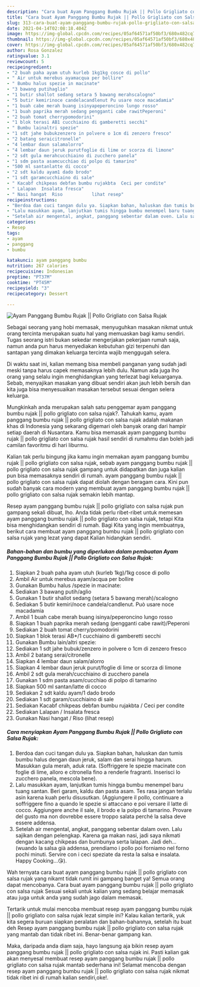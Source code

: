 ```yaml
---
description: "Cara buat Ayam Panggang Bumbu Rujak || Pollo Grigliato con Salsa Rujak Sederhana Untuk Jualan"
title: "Cara buat Ayam Panggang Bumbu Rujak || Pollo Grigliato con Salsa Rujak Sederhana Untuk Jualan"
slug: 313-cara-buat-ayam-panggang-bumbu-rujak-pollo-grigliato-con-salsa-rujak-sederhana-untuk-jualan
date: 2021-04-14T02:08:18.404Z
image: https://img-global.cpcdn.com/recipes/05af64571af50bf3/680x482cq70/ayam-panggang-bumbu-rujak-pollo-grigliato-con-salsa-rujak-foto-resep-utama.jpg
thumbnail: https://img-global.cpcdn.com/recipes/05af64571af50bf3/680x482cq70/ayam-panggang-bumbu-rujak-pollo-grigliato-con-salsa-rujak-foto-resep-utama.jpg
cover: https://img-global.cpcdn.com/recipes/05af64571af50bf3/680x482cq70/ayam-panggang-bumbu-rujak-pollo-grigliato-con-salsa-rujak-foto-resep-utama.jpg
author: Rosa Gonzalez
ratingvalue: 3.1
reviewcount: 5
recipeingredient:
- "2 buah paha ayam utuh kurleb 1kg1kg cosce di pollo"
- " Air untuk merebus ayamacqua per bollire"
- " Bumbu halus spezie in macinate"
- "3 bawang putihaglio"
- "1 butir shallot sedang setara 5 bawang merahscalogno"
- "5 butir kemirinoce candelacandlenut Pu usare noce macadamia"
- "1 buah cabe merah buang isinyapeperoncino lungo rosso"
- "1 buah paprika merah sedang pengganti cabe rawitPeperoni"
- "2 buah tomat cherrypomodorini"
- "1 blok terasi AB1 cucchiaino di gamberetti secchi"
- " Bumbu lainaltri spezie"
- "1 sdt jahe bubukzenzero in polvere o 1cm di zenzero fresco"
- "2 batang seraicitronelle"
- "4 lembar daun salamalorro"
- "4 lembar daun jeruk purutfoglie di lime or scorza di limone"
- "2 sdt gula merahcucchiaino di zucchero panela"
- "1 sdm pasta asamcucchiao di polpo di tamarino"
- "500 ml santanlatte di cocco"
- "2 sdt kaldu ayam1 dado brodo"
- "1 sdt garamcucchiaino di sale"
- " Kacabf chikpeas debfan bumbu rujakbta  Ceci per condite"
- " Lalapan  Insalata fresca"
- " Nasi hangat  Riso           lihat resep"
recipeinstructions:
- "Berdoa dan cuci tangan dulu ya. Siapkan bahan, haluskan dan tumis bumbu halus dengan daun jeruk, salam dan serai hingga harum. Masukkan gula merah, aduk rata. (Soffriggere le spezie macinate con foglie di lime, alloro e citronella fino a renderle fragranti. Inserisci lo zucchero panela, mescola bene)."
- "Lalu masukkan ayam, lanjutkan tumis hingga bumbu menempel baru tuang santan. Beri garam, kaldu dan pasta asam. Tes rasa jangan terlalu asin karena kuah perlu disusutkan. (Aggiungere il pollo, continuare a soffriggere fino a quando le spezie si attaccano e poi versare il latte di cocco. Aggiungere anche il sale, il brodo e la polpo di tamarino. Provare del gusto ma non dovrebbe essere troppo salata perché la salsa deve essere addensa."
- "Setelah air mengental, angkat, panggang sebentar dalam oven. Lalu sajikan dengan pelengkap. Karena ga makan nasi, jadi saya nikmati dengan kacang chikpeas dan bumbunya serta lalapan. Jadi deh...(wuando la salsa già addensa, prendiamo i pollo poi forniamo nel forno pochi minuti. Servire con i ceci speziate da resta la salsa e insalata. Happy Cooking...😘)."
categories:
- Resep
tags:
- ayam
- panggang
- bumbu

katakunci: ayam panggang bumbu 
nutrition: 267 calories
recipecuisine: Indonesian
preptime: "PT37M"
cooktime: "PT45M"
recipeyield: "3"
recipecategory: Dessert

---
```



![Ayam Panggang Bumbu Rujak || Pollo Grigliato con Salsa Rujak](https://img-global.cpcdn.com/recipes/05af64571af50bf3/680x482cq70/ayam-panggang-bumbu-rujak-pollo-grigliato-con-salsa-rujak-foto-resep-utama.jpg)

Sebagai seorang yang hobi memasak, menyuguhkan masakan nikmat untuk orang tercinta merupakan suatu hal yang memuaskan bagi kamu sendiri. Tugas seorang istri bukan sekedar mengerjakan pekerjaan rumah saja, namun anda pun harus menyediakan kebutuhan gizi terpenuhi dan santapan yang dimakan keluarga tercinta wajib menggugah selera.

Di waktu  saat ini, kalian memang bisa membeli panganan yang sudah jadi meski tanpa harus capek memasaknya lebih dulu. Namun ada juga lho orang yang selalu ingin menghidangkan yang terlezat bagi keluarganya. Sebab, menyajikan masakan yang dibuat sendiri akan jauh lebih bersih dan kita juga bisa menyesuaikan masakan tersebut sesuai dengan selera keluarga. 



Mungkinkah anda merupakan salah satu penggemar ayam panggang bumbu rujak || pollo grigliato con salsa rujak?. Tahukah kamu, ayam panggang bumbu rujak || pollo grigliato con salsa rujak adalah makanan khas di Indonesia yang sekarang digemari oleh banyak orang dari hampir setiap daerah di Nusantara. Kamu bisa memasak ayam panggang bumbu rujak || pollo grigliato con salsa rujak hasil sendiri di rumahmu dan boleh jadi camilan favoritmu di hari liburmu.

Kalian tak perlu bingung jika kamu ingin memakan ayam panggang bumbu rujak || pollo grigliato con salsa rujak, sebab ayam panggang bumbu rujak || pollo grigliato con salsa rujak gampang untuk didapatkan dan juga kalian pun bisa memasaknya sendiri di rumah. ayam panggang bumbu rujak || pollo grigliato con salsa rujak dapat diolah dengan beragam cara. Kini pun sudah banyak cara modern yang membuat ayam panggang bumbu rujak || pollo grigliato con salsa rujak semakin lebih mantap.

Resep ayam panggang bumbu rujak || pollo grigliato con salsa rujak pun gampang sekali dibuat, lho. Anda tidak perlu ribet-ribet untuk memesan ayam panggang bumbu rujak || pollo grigliato con salsa rujak, tetapi Kita bisa menghidangkan sendiri di rumah. Bagi Kita yang ingin membuatnya, berikut cara membuat ayam panggang bumbu rujak || pollo grigliato con salsa rujak yang lezat yang dapat Kalian hidangkan sendiri.

<!--inarticleads1-->

##### Bahan-bahan dan bumbu yang diperlukan dalam pembuatan Ayam Panggang Bumbu Rujak || Pollo Grigliato con Salsa Rujak:

1. Siapkan 2 buah paha ayam utuh (kurleb 1kg)/1kg cosce di pollo
1. Ambil  Air untuk merebus ayam/acqua per bollire
1. Gunakan  Bumbu halus /spezie in macinate:
1. Sediakan 3 bawang putih/aglio
1. Gunakan 1 butir shallot sedang (setara 5 bawang merah)/scalogno
1. Sediakan 5 butir kemiri/noce candela/candlenut. Può usare noce macadamia
1. Ambil 1 buah cabe merah buang isinya/peperoncino lungo rosso
1. Siapkan 1 buah paprika merah sedang (pengganti cabe rawit)/Peperoni
1. Sediakan 2 buah tomat cherry/pomodorini
1. Siapkan 1 blok terasi AB*/1 cucchiaino di gamberetti secchi
1. Gunakan  Bumbu lain/altri spezie:
1. Sediakan 1 sdt jahe bubuk/zenzero in polvere o 1cm di zenzero fresco
1. Ambil 2 batang serai/citronelle
1. Siapkan 4 lembar daun salam/alorro
1. Siapkan 4 lembar daun jeruk purut/foglie di lime or scorza di limone
1. Ambil 2 sdt gula merah/cucchiaino di zucchero panela
1. Gunakan 1 sdm pasta asam/cucchiao di polpo di tamarino
1. Siapkan 500 ml santan/latte di cocco
1. Sediakan 2 sdt kaldu ayam/1 dado brodo
1. Sediakan 1 sdt garam/cucchiaino di sale
1. Sediakan  Kacabf chikpeas debfan bumbu rujakbta / Ceci per condite
1. Sediakan  Lalapan / Insalata fresca
1. Gunakan  Nasi hangat / Riso           (lihat resep)




<!--inarticleads2-->

##### Cara menyiapkan Ayam Panggang Bumbu Rujak || Pollo Grigliato con Salsa Rujak:

1. Berdoa dan cuci tangan dulu ya. Siapkan bahan, haluskan dan tumis bumbu halus dengan daun jeruk, salam dan serai hingga harum. Masukkan gula merah, aduk rata. (Soffriggere le spezie macinate con foglie di lime, alloro e citronella fino a renderle fragranti. Inserisci lo zucchero panela, mescola bene).
1. Lalu masukkan ayam, lanjutkan tumis hingga bumbu menempel baru tuang santan. Beri garam, kaldu dan pasta asam. Tes rasa jangan terlalu asin karena kuah perlu disusutkan. (Aggiungere il pollo, continuare a soffriggere fino a quando le spezie si attaccano e poi versare il latte di cocco. Aggiungere anche il sale, il brodo e la polpo di tamarino. Provare del gusto ma non dovrebbe essere troppo salata perché la salsa deve essere addensa.
1. Setelah air mengental, angkat, panggang sebentar dalam oven. Lalu sajikan dengan pelengkap. Karena ga makan nasi, jadi saya nikmati dengan kacang chikpeas dan bumbunya serta lalapan. Jadi deh...(wuando la salsa già addensa, prendiamo i pollo poi forniamo nel forno pochi minuti. Servire con i ceci speziate da resta la salsa e insalata. Happy Cooking...😘).




Wah ternyata cara buat ayam panggang bumbu rujak || pollo grigliato con salsa rujak yang nikamt tidak rumit ini gampang banget ya! Semua orang dapat mencobanya. Cara buat ayam panggang bumbu rujak || pollo grigliato con salsa rujak Sesuai sekali untuk kalian yang sedang belajar memasak atau juga untuk anda yang sudah jago dalam memasak.

Tertarik untuk mulai mencoba membuat resep ayam panggang bumbu rujak || pollo grigliato con salsa rujak lezat simple ini? Kalau kalian tertarik, yuk kita segera buruan siapkan peralatan dan bahan-bahannya, setelah itu buat deh Resep ayam panggang bumbu rujak || pollo grigliato con salsa rujak yang mantab dan tidak ribet ini. Benar-benar gampang kan. 

Maka, daripada anda diam saja, hayo langsung aja bikin resep ayam panggang bumbu rujak || pollo grigliato con salsa rujak ini. Pasti kalian gak akan menyesal membuat resep ayam panggang bumbu rujak || pollo grigliato con salsa rujak mantab sederhana ini! Selamat mencoba dengan resep ayam panggang bumbu rujak || pollo grigliato con salsa rujak nikmat tidak ribet ini di rumah kalian sendiri,oke!.


